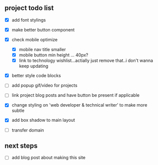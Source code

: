 ## project todo list 
* [x] add font stylings
* [x] make better button component 
* [x] check mobile optimize
  * [x] mobile nav title smaller 
  * [x] mobile button min height ... 40px? 
  * [x] link to technology wishlist...actially just remove that..i don't wanna keep updating
* [x] better style code blocks 
* [ ] add popup gif/video for projects
* [ ] link project blog posts and have button be present if applicable
* [x] change styling on 'web developer & technical writer' to make more subtle
* [x] add box shadow to main layout
* [ ] transfer domain


## next steps 
* [ ] add blog post about making this site